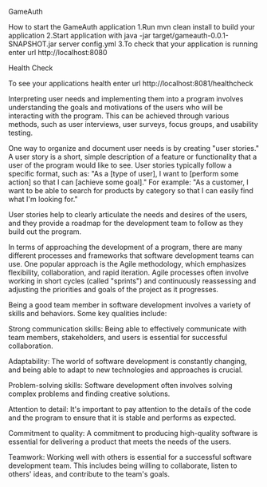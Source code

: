 GameAuth

How to start the GameAuth application
1.Run mvn clean install to build your application
2.Start application with java -jar target/gameauth-0.0.1-SNAPSHOT.jar server config.yml
3.To check that your application is running enter url http://localhost:8080

Health Check

To see your applications health enter url http://localhost:8081/healthcheck



Interpreting user needs and implementing them into a program involves understanding the goals and motivations of the users who will be interacting with the program. This can be achieved through various methods, such as user interviews, user surveys, focus groups, and usability testing.

One way to organize and document user needs is by creating "user stories." A user story is a short, simple description of a feature or functionality that a user of the program would like to see. User stories typically follow a specific format, such as: "As a [type of user], I want to [perform some action] so that I can [achieve some goal]." For example: "As a customer, I want to be able to search for products by category so that I can easily find what I'm looking for."

User stories help to clearly articulate the needs and desires of the users, and they provide a roadmap for the development team to follow as they build out the program.

In terms of approaching the development of a program, there are many different processes and frameworks that software development teams can use. One popular approach is the Agile methodology, which emphasizes flexibility, collaboration, and rapid iteration. Agile processes often involve working in short cycles (called "sprints") and continuously reassessing and adjusting the priorities and goals of the project as it progresses.

Being a good team member in software development involves a variety of skills and behaviors. Some key qualities include:

Strong communication skills: Being able to effectively communicate with team members, stakeholders, and users is essential for successful collaboration.

Adaptability: The world of software development is constantly changing, and being able to adapt to new technologies and approaches is crucial.

Problem-solving skills: Software development often involves solving complex problems and finding creative solutions.

Attention to detail: It's important to pay attention to the details of the code and the program to ensure that it is stable and performs as expected.

Commitment to quality: A commitment to producing high-quality software is essential for delivering a product that meets the needs of the users.

Teamwork: Working well with others is essential for a successful software development team. This includes being willing to collaborate, listen to others' ideas, and contribute to the team's goals.